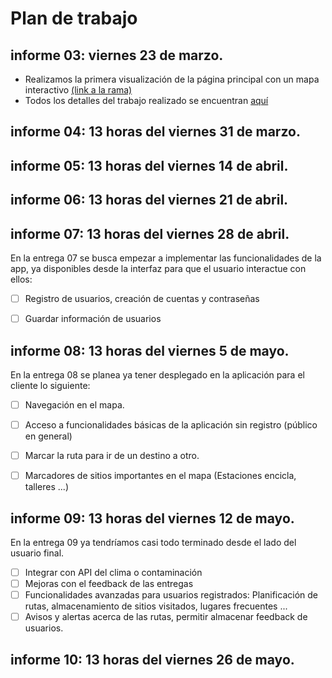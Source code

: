 # Plan de trabajo
## informe 03: viernes 23 de marzo.
+ Realizamos la primera visualización de la página principal con un mapa interactivo [(link a la rama)](https://github.com/andresaris1/ppi_01/tree/holaBiciMaps)
+ Todos los detalles del trabajo realizado se encuentran [aquí](https://github.com/andresaris1/ppi_01/blob/holaBiciMaps/README.md)
## informe 04: 13 horas del viernes 31 de marzo.


## informe 05: 13 horas del viernes 14 de abril.


## informe 06: 13 horas del viernes 21 de abril.


## informe 07: 13 horas del viernes 28 de abril.
En la entrega 07 se busca empezar a implementar las funcionalidades de la app,
ya disponibles desde la interfaz para que el usuario interactue con ellos:
- [ ] Registro de usuarios, creación de cuentas y contraseñas
- [ ] Guardar información de usuarios


## informe 08: 13 horas del viernes 5 de mayo.
En la entrega 08 se planea ya tener desplegado en la aplicación para el cliente lo siguiente: 
- [ ] Navegación en el mapa.
- [ ] Acceso a funcionalidades básicas de la aplicación sin registro (público en general)
- [ ] Marcar la ruta para ir de un destino a otro.
- [ ] Marcadores de sitios importantes en el mapa (Estaciones encicla, talleres ...)


## informe 09: 13 horas del viernes 12 de mayo.
En la entrega 09 ya tendríamos casi todo terminado desde el lado del usuario final.
- [ ] Integrar con API del clima o contaminación
- [ ] Mejoras con el feedback de las entregas
- [ ] Funcionalidades avanzadas para usuarios registrados: Planificación de rutas, almacenamiento de sitios visitados, lugares frecuentes ...
- [ ] Avisos y alertas acerca de las rutas, permitir almacenar feedback de usuarios.

## informe 10: 13 horas del viernes 26 de mayo.

